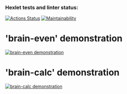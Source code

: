 ### Hexlet tests and linter status:
[![Actions Status](https://github.com/ikhanter/python-project-49/workflows/hexlet-check/badge.svg)](https://github.com/ikhanter/python-project-49/actions)
[![Maintainability](https://api.codeclimate.com/v1/badges/264d99eef6658306b341/maintainability)](https://codeclimate.com/github/ikhanter/python-project-49/maintainability)

# 'brain-even' demonstration
[![brain-even demonstration](https://asciinema.org/a/dXNtBowgPaM669PlsU2PosGHL.png)](https://asciinema.org/a/dXNtBowgPaM669PlsU2PosGHL)

# 'brain-calc' demonstration
[![brain-calc demonstration](https://asciinema.org/a/QRr8hpSEabrTLqrMmvKhwGyzv.png)](https://asciinema.org/a/QRr8hpSEabrTLqrMmvKhwGyzv)